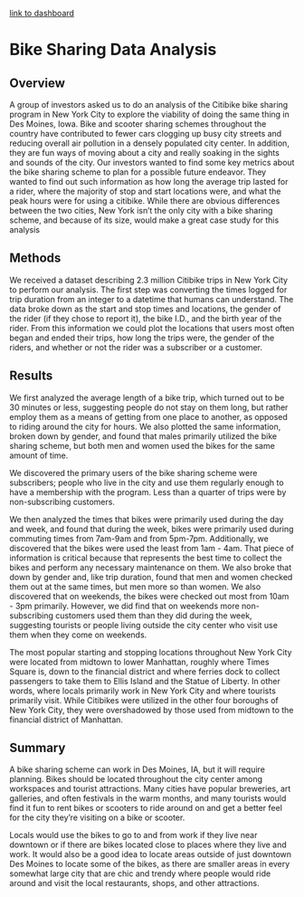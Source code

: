 [link to dashboard](https://public.tableau.com/app/profile/adam.bachrach/viz/ModuleChallengeFinalSubmission/Story1?publish=yes)


# Bike Sharing Data Analysis
## Overview
A group of investors asked us to do an analysis of the Citibike bike sharing program in New York City to explore the viability of doing the same thing in Des Moines, Iowa. Bike and scooter sharing schemes throughout the country have contributed to fewer cars clogging up busy city streets and reducing overall air pollution in a densely populated city center. In addition, they are fun ways of moving about a city and really soaking in the sights and sounds of the city. Our investors wanted to find some key metrics about the bike sharing scheme to plan for a possible future endeavor. They wanted to find out such information as how long the average trip lasted for a rider, where the majority of stop and start locations were, and what the peak hours were for using a citibike. While there are obvious differences between the two cities, New York isn’t the only city with a bike sharing scheme, and because of its size, would make a great case study for this analysis

## Methods
We received a dataset describing 2.3 million Citibike trips in New York City to perform our analysis. The first step was converting the times logged for trip duration from an integer to a datetime that humans can understand. The data broke down as the start and stop times and locations, the gender of the rider (if they chose to report it), the bike I.D., and the birth year of the rider. From this information we could plot the locations that users most often began and ended their trips, how long the trips were, the gender of the riders, and whether or not the rider was a subscriber or a customer.

## Results
We first analyzed the average length of a bike trip, which turned out to be 30 minutes or less, suggesting people do not stay on them long, but rather employ them as a means of getting from one place to another, as opposed to riding around the city for hours. We also plotted the same information, broken down by gender, and found that males primarily utilized the bike sharing scheme, but both men and women used the bikes for the same amount of time. 

We discovered the primary users of the bike sharing scheme were subscribers; people who live in the city and use them regularly enough to have a membership with the program. Less than a quarter of trips were by non-subscribing customers. 

We then analyzed the times that bikes were primarily used during the day and week, and found that during the week, bikes were primarily used during commuting times from 7am-9am and from 5pm-7pm. Additionally, we discovered that the bikes were used the least from 1am - 4am. That piece of information is critical because that represents the best time to collect the bikes and perform any necessary maintenance on them. We also broke that down by gender and, like trip duration, found that men and women checked them out at the same times, but men more so than women. We also discovered that on weekends, the bikes were checked out most from 10am - 3pm primarily. However, we did find that on weekends more non-subscribing customers used them than they did during the week, suggesting tourists or people living outside the city center who visit use them when they come on weekends. 

The most popular starting and stopping locations throughout New York City were located from midtown to lower Manhattan, roughly where Times Square is, down to the financial district and where ferries dock to collect passengers to take them to Ellis Island and the Statue of Liberty. In other words, where locals primarily work in New York City and where tourists primarily visit. While Citibikes were utilized in the other four boroughs of New York City, they were overshadowed by those used from midtown to the financial district of Manhattan. 

## Summary
A bike sharing scheme can work in Des Moines, IA, but it will require planning. Bikes should be located throughout the city center among workspaces and tourist attractions. Many cities have popular breweries, art galleries, and often festivals in the warm months, and many tourists would find it fun to rent bikes or scooters to ride around on and get a better feel for the city they’re visiting on a bike or scooter. 

Locals would use the bikes to go to and from work if they live near downtown or if there are bikes located close to places where they live and work. It would also be a good idea to locate areas outside of just downtown Des Moines to locate some of the bikes, as there are smaller areas in every somewhat large city that are chic and trendy where people would ride around and visit the local restaurants, shops, and other attractions. 
